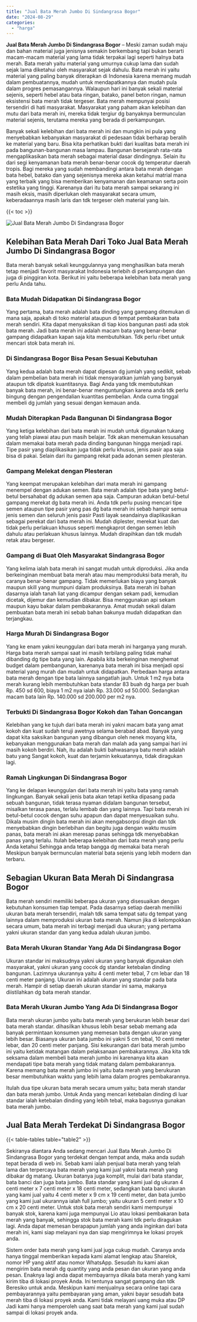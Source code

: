 ```yaml
---
title: "Jual Bata Merah Jumbo Di Sindangrasa Bogor"
date: "2024-08-29"
categories: 
  - "harga"
---
```


**Jual Bata Merah Jumbo Di Sindangrasa Bogor** – Meski zaman sudah maju dan bahan material juga jenisnya semakin berkembang tapi bukan berarti macam-macam material yang lama tidak terpakai lagi seperti halnya bata merah. Bata merah yaitu material yang umurnya cukup lama dan sudah sejak lama diketahui oleh masyarakat sejak dahulu. Bata merah ini yaitu material yang paling banyak diterapkan di Indonesia karena memang mudah dalam pembuatannya, mudah untuk mendapatkannya dan mudah pula dalam progres pemasangannya. Walaupun hari ini banyak sekali material sejenis, seperti hebel atau bata ringan, batako, panel beton ringan, namun eksistensi bata merah tidak tergeser. Bata merah mempunyai posisi tersendiri di hati masyarakat. Masyarakat yang paham akan kelebihan dan mutu dari bata merah ini, mereka tidak tergiur dg banyaknya bermunculan material sejenis, terutama mereka yang berada di perkampungan.

Banyak sekali kelebihan dari bata merah ini dan mungkin ini pula yang menyebabkan kebanyakan masyarakat di pedesaan tidak berharap beralih ke material yang baru. Bisa kita perhatikan bukti dari kualitas bata merah ini pada bangunan-bangunan masa lampau. Bangunan bersejarah rata-rata mengaplikasikan bata merah sebagai material dasar dindingnya. Selain itu dari segi kenyamanan bata merah benar-benar cocok dg temperatur daerah tropis. Bagi mereka yang sudah membandingi antara bata merah dengan bata hebel, batako dan yang sejenisnya mereka akan ketahui matrial mana yang terbaik yang bisa memberikan kenyamanan dan keamanan serta poin estetika yang tinggi. Karenanya dari itu bata merah sampai sekarang ini masih eksis, masih diperlukan oleh masyarakat secara umum, keberadaannya masih laris dan tdk tergeser oleh material yang lain.

{{< toc >}}

![Jual Bata Merah Jumbo Di Sindangrasa Bogor](/images/jual-bata-merah-14.png)

## Kelebihan Bata Merah Dari Toko Jual Bata Merah Jumbo Di Sindangrasa Bogor

Bata merah banyak sekali keunggulannya yang menghasilkan bata merah tetap menjadi favorit masyarakat Indonesia terlebih di perkampungan dan juga di pinggiran kota. Berikut ini yaitu beberapa kelebihan bata merah yang perlu Anda tahu.

### Bata Mudah Didapatkan Di Sindangrasa Bogor

Yang pertama, bata merah adalah bata dinding yang gampang ditemukan di mana saja, apakah di toko material ataupun di tempat pembakaran bata merah sendiri. Kita dapat menyaksikan di tiap kios bangunan pasti ada stok bata merah. Jadi bata merah ini adalah macam bata yang benar-benar gampang didapatkan kapan saja kita membutuhkan. Tdk perlu ribet untuk mencari stok bata merah ini.

### Di Sindangrasa Bogor Bisa Pesan Sesuai Kebutuhan

Yang kedua adalah bata merah dapat dipesan dg jumlah yang sedikit, sebab dalam pembelian bata merah ini tidak mensyaratkan jumlah yang banyak ataupun tdk dipatok kuantitasnya. Bagi Anda yang tdk membutuhkan banyak bata merah, ini benar-benar menguntungkan karena anda tdk perlu bingung dengan pengendalian kuantitas pembelian. Anda cuma tinggal membeli dg jumlah yang sesuai dengan kemauan anda.

### Mudah Diterapkan Pada Bangunan Di Sindangrasa Bogor

Yang ketiga kelebihan dari bata merah ini mudah untuk digunakan tukang yang telah piawai atau pun masih belajar. Tdk akan menemukan kesusahan dalam memakai bata merah pada dinding bangunan hingga menjadi rapi. Tipe pasir yang diaplikasikan juga tidak perlu khusus, jenis pasir apa saja bisa di pakai. Selain dari itu gampang rekat pada adonan semen plesteran.

### Gampang Melekat dengan Plesteran

Yang keempat merupakan kelebihan dari mata merah ini gampang menempel dengan adukan semen. Bata merah adalah tipe bata yang betul-betul bersahabat dg adukan semen apa saja. Campuran adukan betul-betul gampang merekat dg bata merah ini. Anda tdk perlu pusing mencari tipe semen ataupun tipe pasir yang pas dg bata merah ini sebab hampir semua jenis semen dan seluruh jenis pasir Pasti layak seandainya diaplikasikan sebagai perekat dari bata merah ini. Mudah diplester, merekat kuat dan tidak perlu perlakuan khusus seperti mengkaprot dengan semen lebih dahulu atau perlakuan khusus lainnya. Mudah dirapihkan dan tdk mudah retak atau bergeser.

### Gampang di Buat Oleh Masyarakat Sindangrasa Bogor

Yang kelima ialah bata merah ini sangat mudah untuk diproduksi. Jika anda berkeinginan membuat bata merah atau mau memproduksi bata merah, itu caranya benar-benar gampang. Tidak memerlukan biaya yang banyak maupun skill yang mumpuni dalam produksinya. Bata merah ini bahan dasarnya ialah tanah liat yang dicampur dengan sekam padi, kemudian dicetak, dijemur dan kemudian dibakar. Bisa menggunakan api sekam maupun kayu bakar dalam pembakarannya. Amat mudah sekali dalam pembuatan bata merah ini sebab bahan bakunya mudah didapatkan dan terjangkau.

### Harga Murah Di Sindangrasa Bogor

Yang ke enam yakni keunggulan dari bata merah ini harganya yang murah. Harga bata merah sampai saat ini masih terbilang paling tidak mahal dibanding dg tipe bata yang lain. Apabila kita berkeinginan menghemat budget dalam pembangunan, karenanya bata merah ini bisa menjadi opsi material yang murah dan mudah untuk didapatkan. Perbedaan harga antara bata merah dengan tipe bata lainnya sangatlah jauh. Untuk 1 m2 nya bata merah kurang lebih membutuhkan bata standar 83 buah dg harga per buah Rp. 450 sd 600, biaya 1 m2 nya ialah Rp. 33.000 sd 50.000. Sedangkan macam bata lain Rp. 140.000 sd 200.000 per m2 nya.

### Terbukti Di Sindangrasa Bogor Kokoh dan Tahan Goncangan

Kelebihan yang ke tujuh dari bata merah ini yakni macam bata yang amat kokoh dan kuat sudah teruji awetnya selama berabad abad. Banyak yang dapat kita saksikan bangunan yang dibangun oleh nenek moyang kita, kebanyakan menggunakan bata merah dan malah ada yang sampai hari ini masih kokoh berdiri. Nah, itu adalah bukti bahwasanya batu merah adalah batu yang Sangat kokoh, kuat dan terjamin kekuatannya, tidak diragukan lagi.

### Ramah Lingkungan Di Sindangrasa Bogor

Yang ke delapan keunggulan dari bata merah ini yaitu bata yang ramah lingkungan. Banyak sekali jenis bata akan tetapi ketika dipasang pada sebuah bangunan, tidak terasa nyaman didalam bangunan tersebut, misalkan terasa panas, terlalu lembab dan yang lainnya. Tapi bata merah ini betul-betul cocok dengan suhu apapun dan dapat menyesuaikan suhu. Dikala musim dingin bata merah ini akan mengabsorpsi dingin dan tdk menyebabkan dingin berlebihan dan begitu juga dengan waktu musim panas, bata merah ini akan meresap panas sehingga tdk menyebabkan panas yang terlalu. Itulah beberapa kelebihan dari bata merah yang perlu Anda ketahui Sehingga anda tetap bangga dg memakai bata merah Meskipun banyak bermunculan material bata sejenis yang lebih modern dan terbaru.

## Sebagian Ukuran Bata Merah Di Sindangrasa Bogor

Bata merah sendiri memiliki beberapa ukuran yang disesuaikan dengan kebutuhan konsumen tiap tempat. Pada dasarnya setiap daerah memiliki ukuran bata merah tersendiri, malah tdk sama tempat satu dg tempat yang lainnya dalam memproduksi ukuran bata merah. Namun jika di kelompokkan secara umum, bata merah ini terbagi menjadi dua ukuran; yang pertama yakni ukuran standar dan yang kedua adalah ukuran jumbo.

### Bata Merah Ukuran Standar Yang Ada Di Sindangrasa Bogor

Ukuran standar ini maksudnya yakni ukuran yang banyak digunakan oleh masyarakat, yakni ukuran yang cocok dg standar ketebalan dinding bangunan. Lazimnya ukurannya yaitu 4 centi meter tebal, 7 cm lebar dan 18 centi meter panjang. Ukuran ini adalah ukuran yang standar pada bata merah. Hampir di setiap daerah ukuran standar ini sama, makanya diistilahkan dg bata merah standar.

### Bata Merah Ukuran Jumbo Yang Ada Di Sindangrasa Bogor

Bata merah ukuran jumbo yaitu bata merah yang berukuran lebih besar dari bata merah standar. dihasilkan khusus lebih besar sebab memang ada banyak permintaan konsumen yang memesan bata dengan ukuran yang lebih besar. Biasanya ukuran bata jumbo ini yakni 5 cm tebal, 10 centi meter lebar, dan 20 centi meter panjang. Sisi kekurangan dari bata merah jumbo ini yaitu ketidak matangan dalam pelaksanaan pembakarannya. Jika kita tdk seksama dalam membeli bata merah jumbo ini karenanya kita akan mendapati tipe bata merah yang tidak matang dalam pembakarannya. Karena memang bata merah jumbo ini yaitu bata merah yang berukuran besar membutuhkan waktu yang lebih lama dalam progres pembakarannya.

Itulah dua tipe ukuran bata merah secara umum yaitu; bata merah standar dan bata merah jumbo. Untuk Anda yang mencari ketebalan dinding di luar standar ialah ketebalan dinding yang lebih tebal, maka bagusnya gunakan bata merah jumbo.

## Jual Bata Merah Terdekat Di Sindangrasa Bogor

{{< table-tables table="table2" >}}

Sekiranya diantara Anda sedang mencari Jual Bata Merah Jumbo Di Sindangrasa Bogor yang terdekat dengan tempat anda, maka anda sudah tepat berada di web ini. Sebab kami ialah penjual bata merah yang telah lama dan terpercaya bata merah yang kami jual yakni bata merah yang dibakar dg matang. Ukuran batanya juga komplit, mulai dari bata standar, bata banci dan juga bata jumbo. Bata standar yang kami jual dg ukuran 4 centi meter x 7 centi meter x 18 centi meter, sedangkan bata banci ukuran yang kami jual yaitu 4 centi meter x 9 cm x 19 centi meter, dan bata jumbo yang kami jual ukurannya ialah full jumbo; yaitu ukuran 5 centi meter x 10 cm x 20 centi meter. Untuk stok bata merah sendiri kami mempunyai banyak stok, karena kami juga mempunyai Lio atau lokasi pembakaran bata merah yang banyak, sehingga stok bata merah kami tdk perlu diragukan lagi. Anda dapat memesan berapapun jumlah yang anda inginkan dari bata merah ini, kami siap melayani nya dan siap mengirimnya ke lokasi proyek anda.

Sistem order bata merah yang kami jual juga cukup mudah. Caranya anda hanya tinggal memberikan kepada kami alamat lengkap atau Sharelok, nomor HP yang aktif atau nomor WhatsApp. Sesudah itu kami akan mengirim bata merah dg quantity yang anda pesan dan ukuran yang anda pesan. Enaknya lagi anda dapat membayarnya dikala bata merah yang kami kirim tiba di lokasi proyek Anda. Ini tentunya sangat gampang dan tdk Beresiko untuk anda. Meskipun kami menjualnya secara online tapi cara pembayarannya yaitu pembayaran yang aman, yakni bayar sesudah bata merah tiba di lokasi proyek anda. Kami tidak melayani uang muka atau DP Jadi kami hanya memperoleh uang saat bata merah yang kami jual sudah sampai di lokasi proyek anda.
